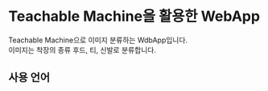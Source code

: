 # Teachable Machine을 활용한 WebApp
Teachable Machine으로 이미지 분류하는 WdbApp입니다.   
이미지는 착장의 종류 후드, 티, 신발로 분류합니다.
   
## 사용 언어


